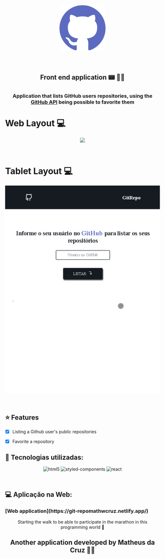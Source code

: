 <h1 align="center">
  <img src="./public/logo.svg" alt="Logo do GitRepo" width="150">
</h1>

<br>

<h2 align="center">Front end application 📟 👨‍💻</h2>

## <h3 align="center">Application that lists GitHub users repositories, using the [GitHub API](https://docs.github.com/en/rest/reference/repos) being possible to favorite them</h3>

# **Web Layout** 💻

<p align="center">
  <img src="./.github/demonstration-web.gif" width="1400px"/>
</p>

<br>

# **Tablet Layout** 💻

<p align="center">
  <img src="./.github/demonstration-mobile.gif" width="600px"/>
</p>

<br>

## :star: Features
- [x] Listing a Github user's public repositories
- [x] Favorite a repository


## 🚀 Tecnologias utilizadas:

<p align="center">
<img src="https://xnrzwkuslogyvxcfkyyh.supabase.in/storage/v1/object/sign/projects-technologies-icons/html5_icon.svg?token=eyJhbGciOiJIUzI1NiIsInR5cCI6IkpXVCJ9.eyJ1cmwiOiJwcm9qZWN0cy10ZWNobm9sb2dpZXMtaWNvbnMvaHRtbDVfaWNvbi5zdmciLCJpYXQiOjE2NDYyNDYxOTQsImV4cCI6MTk2MTYwNjE5NH0.-BskkaDZ3OvYWL1qdFP-dY5FmyicAcs5n6P-ItqrrLc" alt="html5"  width="70" height="70"/>
<img src="https://xnrzwkuslogyvxcfkyyh.supabase.in/storage/v1/object/sign/projects-technologies-icons/styled_components_icon.png?token=eyJhbGciOiJIUzI1NiIsInR5cCI6IkpXVCJ9.eyJ1cmwiOiJwcm9qZWN0cy10ZWNobm9sb2dpZXMtaWNvbnMvc3R5bGVkX2NvbXBvbmVudHNfaWNvbi5wbmciLCJpYXQiOjE2NDYyNDY1NDksImV4cCI6MTk2MTYwNjU0OX0.ghCdv8QMSfJNxkVnV1NVUdjRlan3dHl7rYLdCOI4_yc" alt="styled-components" width="70" height="70"/>
<img src="https://xnrzwkuslogyvxcfkyyh.supabase.in/storage/v1/object/sign/projects-technologies-icons/react_icon.svg?token=eyJhbGciOiJIUzI1NiIsInR5cCI6IkpXVCJ9.eyJ1cmwiOiJwcm9qZWN0cy10ZWNobm9sb2dpZXMtaWNvbnMvcmVhY3RfaWNvbi5zdmciLCJpYXQiOjE2NDYyNDY1NjEsImV4cCI6MTk2MTYwNjU2MX0.rEGrv6fy9osG8okJAocY2LAe92rygmldkoNGTPggmvA" alt="react" width="70" height="70"/>
</p>

<br>

## 💻 Aplicação na Web:
<h3 align="left">[Web application](https://git-repomathwcruz.netlify.app/)</h3>


<p align="center">Starting the walk to be able to participate in the marathon in this programming world 🏃‍</p>

<h2 align="center">Another application developed by Matheus da Cruz 👨‍💻 </h2>
